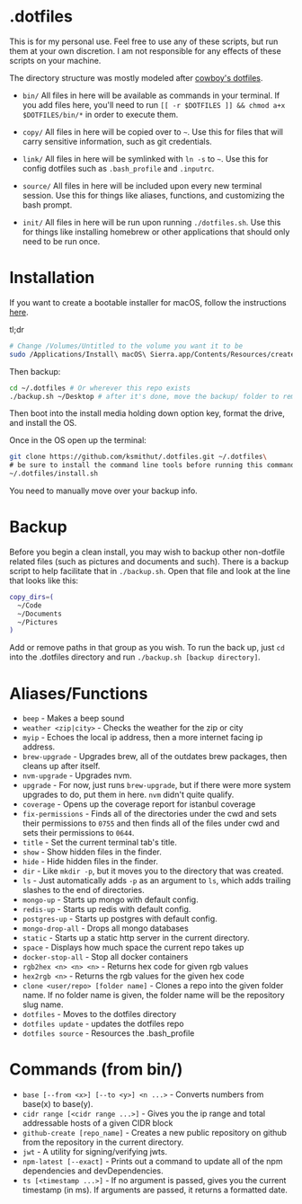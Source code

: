 # .dotfiles

This is for my personal use. Feel free to use any of these scripts, but run them
at your own discretion. I am not responsible for any effects of these scripts
on your machine.

The directory structure was mostly modeled after [cowboy's dotfiles][cowboy].

* `bin/` All files in here will be available as commands in your terminal. If
  you add files here, you'll need to run
  `[[ -r $DOTFILES ]] && chmod a+x $DOTFILES/bin/*` in order to
  execute them.

* `copy/` All files in here will be copied over to `~`. Use this for files that
  will carry sensitive information, such as git credentials.

* `link/` All files in here will be symlinked with `ln -s` to `~`. Use this for
  config dotfiles such as `.bash_profile` and `.inputrc`.

* `source/` All files in here will be included upon every new terminal session.
  Use this for things like aliases, functions, and customizing the bash prompt.

* `init/` All files in here will be run upon running `./dotfiles.sh`. Use this
  for things like installing homebrew or other applications that should only
  need to be run once.

# Installation

If you want to create a bootable installer for macOS, follow the instructions
[here][createinstallmedia].

tl;dr
```sh
# Change /Volumes/Untitled to the volume you want it to be
sudo /Applications/Install\ macOS\ Sierra.app/Contents/Resources/createinstallmedia --volume /Volumes/Untitled --applicationpath /Applications/Install\ macOS\ Sierra.app --nointeraction
```

Then backup:

```sh
cd ~/.dotfiles # Or wherever this repo exists
./backup.sh ~/Desktop # after it's done, move the backup/ folder to removable media
```

Then boot into the install media holding down option key, format the drive, and
install the OS.

Once in the OS open up the terminal:

```sh
git clone https://github.com/ksmithut/.dotfiles.git ~/.dotfiles\
# be sure to install the command line tools before running this command
~/.dotfiles/install.sh
```

You need to manually move over your backup info.

# Backup

Before you begin a clean install, you may wish to backup other non-dotfile
related files (such as pictures and documents and such). There is a backup
script to help facilitate that in `./backup.sh`. Open that file and look at the
line that looks like this:

```sh
copy_dirs=(
  ~/Code
  ~/Documents
  ~/Pictures
)
```

Add or remove paths in that group as you wish. To run the back up, just `cd`
into the .dotfiles directory and run `./backup.sh [backup directory]`.

# Aliases/Functions

- `beep` - Makes a beep sound
- `weather <zip|city>` - Checks the weather for the zip or city
- `myip` - Echoes the local ip address, then a more internet facing ip address.
- `brew-upgrade` - Upgrades brew, all of the outdates brew packages, then cleans
  up after itself.
- `nvm-upgrade` - Upgrades nvm.
- `upgrade` - For now, just runs `brew-upgrade`, but if there were more system
  upgrades to do, put them in here. `nvm` didn't quite qualify.
- `coverage` - Opens up the coverage report for istanbul coverage
- `fix-permissions` - Finds all of the directories under the cwd and sets their
  permissions to `0755` and then finds all of the files under cwd and sets their
  permissions to `0644`.
- `title` - Set the current terminal tab's title.
- `show` - Show hidden files in the finder.
- `hide` - Hide hidden files in the finder.
- `dir` - Like `mkdir -p`, but it moves you to the directory that was created.
- `ls` - Just automatically adds `-p` as an argument to `ls`, which adds
  trailing slashes to the end of directories.
- `mongo-up` - Starts up mongo with default config.
- `redis-up` - Starts up redis with default config.
- `postgres-up` - Starts up postgres with default config.
- `mongo-drop-all` - Drops all mongo databases
- `static` - Starts up a static http server in the current directory.
- `space` - Displays how much space the current repo takes up
- `docker-stop-all` - Stop all docker containers
- `rgb2hex <n> <n> <n>` - Returns hex code for given rgb values
- `hex2rgb <n>` - Returns the rgb values for the given hex code
- `clone <user/repo> [folder name]` - Clones a repo into the given folder name.
  If no folder name is given, the folder name will be the repository slug name.
- `dotfiles` - Moves to the dotfiles directory
- `dotfiles update` - updates the dotfiles repo
- `dotfiles source` - Resources the .bash_profile

# Commands (from bin/)

- `base [--from <x>] [--to <y>] <n ...>` - Converts numbers from base(x) to
  base(y).
- `cidr range [<cidr range ...>]` - Gives you the ip range and total addressable
  hosts of a given CIDR block
- `github-create [repo_name]` - Creates a new public repository on github from
  the repository in the current directory.
- `jwt` - A utility for signing/verifying jwts.
- `npm-latest [--exact]` - Prints out a command to update all of the
  npm dependencies and devDependencies.
- `ts [<timestamp ...>]` - If no argument is passed, gives you the current
  timestamp (in ms). If arguments are passed, it returns a formatted date.

[cowboy]: https://github.com/cowboy/dotfiles
[createinstallmedia]: https://support.apple.com/en-us/HT201372
